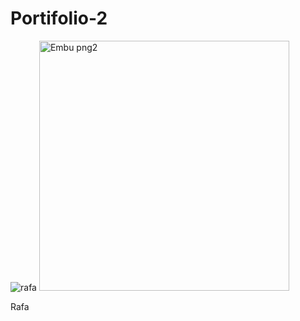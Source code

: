 # Portifolio-2
![rafa](https://github.com/user-attachments/assets/8f9ad878-d888-4f90-9e41-1d625e44ecb1)
<img width="400" height="400" alt="Embu png2" src="https://github.com/user-attachments/assets/0b0fd465-08a8-4028-ad4a-9ae5bcde79d8" />

Rafa
